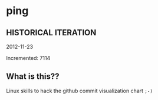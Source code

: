 # ping

## HISTORICAL ITERATION
2012-11-23

Incremented: 7114

## What is this?? 
Linux skills to hack the github commit visualization chart `;-)`
